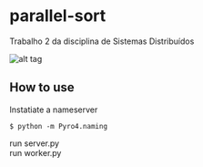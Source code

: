 # parallel-sort
Trabalho 2 da disciplina de Sistemas Distribuídos

![alt tag](https://i.imgsafe.org/1566a83a3a.png)

## How to use ##
Instatiate a nameserver
```
$ python -m Pyro4.naming
```
run server.py<br />
run worker.py
